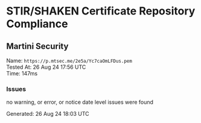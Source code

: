 # STIR/SHAKEN Certificate Repository Compliance

## Martini Security

Name: `https://p.mtsec.me/2e5a/Yc7caOmLFDus.pem`\
Tested At: 26 Aug 24 17:56 UTC\
Time: 147ms

### Issues

no warning, or error, or notice date level issues were found

Generated: 26 Aug 24 18:03 UTC